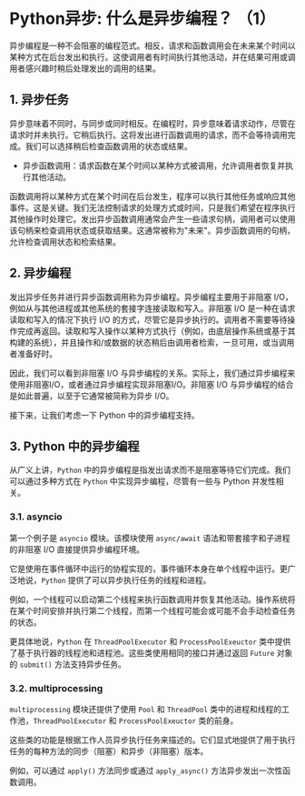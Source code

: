 # Python异步: 什么是异步编程？ （1）

异步编程是一种不会阻塞的编程范式。相反，请求和函数调用会在未来某个时间以某种方式在后台发出和执行。这使调用者有时间执行其他活动，并在结果可用或调用者感兴趣时稍后处理发出的调用的结果。



## 1. 异步任务

异步意味着不同时，与同步或同时相反。在编程时，异步意味着请求动作，尽管在请求时并未执行。它稍后执行。这将发出进行函数调用的请求，而不会等待调用完成。我们可以选择稍后检查函数调用的状态或结果。

- 异步函数调用：请求函数在某个时间以某种方式被调用，允许调用者恢复并执行其他活动。

函数调用将以某种方式在某个时间在后台发生，程序可以执行其他任务或响应其他事件。这是关键。我们无法控制请求的处理方式或时间，只是我们希望在程序执行其他操作时处理它。发出异步函数调用通常会产生一些请求句柄，调用者可以使用该句柄来检查调用状态或获取结果。这通常被称为"未来"。异步函数调用的句柄，允许检查调用状态和检索结果。



## 2. 异步编程

发出异步任务并进行异步函数调用称为异步编程。异步编程主要用于非阻塞 I/O，例如从与其他进程或其他系统的套接字连接读取和写入。非阻塞 I/O 是一种在请求读取和写入的情况下执行 I/O 的方式，尽管它是异步执行的。调用者不需要等待操作完成再返回。读取和写入操作以某种方式执行（例如，由底层操作系统或基于其构建的系统），并且操作和/或数据的状态稍后由调用者检索，一旦可用，或当调用者准备好时。

因此，我们可以看到非阻塞 I/O 与异步编程的关系。实际上，我们通过异步编程来使用非阻塞I/O，或者通过异步编程实现非阻塞I/O。非阻塞 I/O 与异步编程的结合是如此普遍，以至于它通常被简称为异步 I/O。

接下来，让我们考虑一下 Python 中的异步编程支持。



## 3. Python 中的异步编程

从广义上讲，`Python` 中的异步编程是指发出请求而不是阻塞等待它们完成。我们可以通过多种方式在 `Python` 中实现异步编程，尽管有一些与 Python 并发性相关。

### 3.1. asyncio

第一个例子是 `asyncio` 模块。该模块使用 `async/await` 语法和带套接字和子进程的非阻塞 I/O 直接提供异步编程环境。

它是使用在事件循环中运行的协程实现的，事件循环本身在单个线程中运行。更广泛地说，`Python` 提供了可以异步执行任务的线程和进程。

例如，一个线程可以启动第二个线程来执行函数调用并恢复其他活动。操作系统将在某个时间安排并执行第二个线程，而第一个线程可能会或可能不会手动检查任务的状态。

更具体地说，`Python` 在 `ThreadPoolExecutor` 和 `ProcessPoolExeuctor` 类中提供了基于执行器的线程池和进程池。这些类使用相同的接口并通过返回 `Future` 对象的 `submit()` 方法支持异步任务。

### 3.2. multiprocessing

`multiprocessing` 模块还提供了使用 `Pool` 和 `ThreadPool` 类中的进程和线程的工作池，`ThreadPoolExecutor` 和 `ProcessPoolExeuctor` 类的前身。

这些类的功能是根据工作人员异步执行任务来描述的。它们显式地提供了用于执行任务的每种方法的同步（阻塞）和异步（非阻塞）版本。

例如，可以通过 `apply()` 方法同步或通过 `apply_async()` 方法异步发出一次性函数调用。

